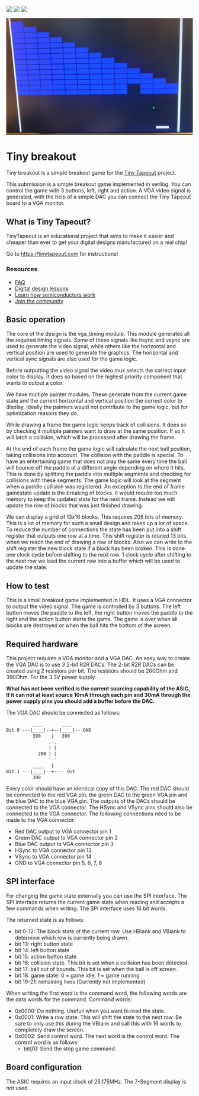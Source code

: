 ![](../../workflows/gds/badge.svg) ![](../../workflows/docs/badge.svg) ![](../../workflows/wokwi_test/badge.svg)

![screenshot](images/screenshot.jpg)

# Tiny breakout 
Tiny breakout is a simple breakout game for the [Tiny Tapeout](https://tinytapeout.com) project. 

This submission is a simple breakout game implemented in verilog. You can control the game with 3 buttons, left, right and action.
A VGA video signal is generated, with the help of a simple DAC you can connect the Tiny Tapeout board to a VGA monitor.

## What is Tiny Tapeout?

TinyTapeout is an educational project that aims to make it easier and cheaper than ever to get your digital designs manufactured on a real chip!

Go to https://tinytapeout.com for instructions!

### Resources

- [FAQ](https://tinytapeout.com/faq/)
- [Digital design lessons](https://tinytapeout.com/digital_design/)
- [Learn how semiconductors work](https://tinytapeout.com/siliwiz/)
- [Join the community](https://discord.gg/rPK2nSjxy8)

## Basic operation
The core of the design is the vga_timing module. This module generates all the required timing signals. Some of these signals like hsync and vsync
are used to generate the video signal, while others like the horizontal and vertical position are used to generate the graphics. The horizontal and
vertical sync signals are also used for the game logic.

Before outputting the video signal the video mux selects the correct input color to display. It does so based on the highest priority component that 
wants to output a color.

We have multiple painter modules. These generate from the current game state and the current horizontal and vertical position the correct color to 
display. Ideally the painters would not contribute to the game logic, but for optimization reasons they do. 

While drawing a frame the game logic keeps track of collisions. It does so by checking if multiple painters want to draw at the same position. If so
it will latch a collision, which will be processed after drawing the frame.

At the end of each frame the game logic will calculate the next ball position, taking collisions into account. The collision with the paddle is special.
To have an entertaining game that does not play the same every time the ball will bounce off the paddle at a different angle depending on where it hits. 
This is done by splitting the paddle into multiple segments and checking for collisions with these segments. The game logic will look at the segment 
when a paddle collision was registered. An exception to the end of frame gamestate update is the breaking of blocks. It would require too much memory to
keep the updated state for the next frame. Instead we will update the row of blocks that was just finished drawing.

We can display a grid of 13x16 blocks. This requires 208 bits of memory. This is a lot of memory for such a small design and takes up a lot of space. 
To reduce the number of connections the state has been put into a shift register that outputs one row at a time. This shift register is rotated 13 bits 
when we reach the end of drawing a row of blocks. Also we can write to the shift register the new block state if a block has been broken. This is done 
one clock cycle before shifting to the next row. 1 clock cycle after shifting to the next row we load the current row into a buffer which will be used
to update the state.

## How to test
This is a small breakout game implemented in HDL. It uses a VGA connector to output the video signal. 
The game is controlled by 3 buttons. 
The left button moves the paddle to the left, the right button moves the paddle to the right and the action button starts the game. 
The game is over when all blocks are destroyed or when the ball hits the bottom of the screen.

## Required hardware
This project requires a VGA monitor and a VGA DAC. An easy way to create the VGA DAC is to use 3 2-bit R2R DACs.
The 2-bit R2R DACs can be created using 2 resistors per bit. The resistors should be 200Ohm and 390Ohm. For the 3.3V power supply.

**What has not been verified is the current sourcing capability of the ASIC, If it can not at least source 10mA through each pin and
30mA through the power supply pins you should add a buffer before the DAC.**

The VGA DAC should be connected as follows:
```
          ____       ____
Bit 0 ---|____|--+--|____|-- GND
          390    |   390
                .-.
                | |
            200 | |
                '-'
          ____   |  
Bit 1 ---|____|--+---- Out
          390
```

Every color should have an identical copy of this DAC. The red DAC should be connected to the red VGA pin, 
the green DAC to the green VGA pin and the blue DAC to the blue VGA pin. The outputs of the DACs should be connected to the VGA 
connector. The HSync and VSync pins should also be connected to the VGA connector. 
The following connections need to be made to the VGA connector:
- Red DAC output to VGA connector pin 1 
- Green DAC output to VGA connector pin 2
- Blue DAC output to VGA connector pin 3
- HSync to VGA connector pin 13
- VSync to VGA connector pin 14
- GND to VGA connector pin 5, 6, 7, 8

## SPI interface
For changing the game state externally you can use the SPI interface. 
The SPI interface returns the current game state when reading and accepts a few commands when writing.
The SPI interface uses 16 bit words.

The returned state is as follows:
- bit 0-12: The block state of the current row. Use HBlank and VBlank to determine which row is currently being drawn.
- bit 13: right button state
- bit 14: left button state
- bit 15: action button state
- bit 16: collision state. This bit is set when a collision has been detected.
- bit 17: ball out of bounds. This bit is set when the ball is off screen.
- bit 18: game state: 0 = game idle, 1 = game running
- bit 19-21: remaining lives (Currently not implemented)

When writing the first word is the command word, the following words are the data words for the command.
Command words:
- 0x0000: Do nothing. Usefull when you want to read the state.
- 0x0001: Write a row state. This will shift the state to the next row. Be sure to only use this during the VBlank and call 
            this with 16 words to completely draw the screen.
- 0x0002: Send control word. The next word is the control word. The control word is as follows:
    - bit[0]: Send the stop game command.

## Board configuration
The ASIC requires an input clock of 25.175MHz. The 7-Segment display is not used.


